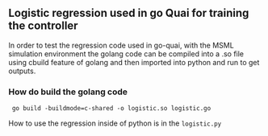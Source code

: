 ## Logistic regression used in go Quai for training the controller

In order to test the regression code used in go-quai, with the MSML simulation
environment the golang code can be compiled into a .so file using cbuild feature
of golang and then imported into python and run to get outputs.

### How do build the golang code
```{go}
 go build -buildmode=c-shared -o logistic.so logistic.go
 ```

How to use the regression inside of python is in the `logistic.py`
